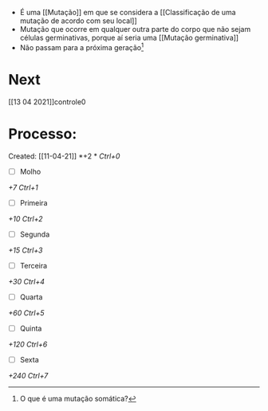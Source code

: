 + É uma [[Mutação]] em que se considera a [[Classificação de uma mutação de acordo com seu local]] 
+ Mutação que ocorre em qualquer outra parte do corpo que não sejam células germinativas, porque aí seria uma [[Mutação germinativa]]
+ Não passam para a próxima geração[^319274]

[^319274]: O que é uma mutação somática?

# Next
[[13 04 2021]]controle0
# Processo:
Created: [[11-04-21]]
*+2 *  *Ctrl+0*
- [ ] Molho  

*+7*  *Ctrl+1*

- [ ] Primeira 

*+10*  *Ctrl+2*

- [ ] Segunda

*+15*  *Ctrl+3*

- [ ] Terceira 

*+30*  *Ctrl+4*

- [ ] Quarta 

*+60*  *Ctrl+5*

- [ ] Quinta 

*+120*  *Ctrl+6*

- [ ] Sexta 

*+240*  *Ctrl+7*